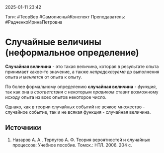 2025-01-11 23:42

Тэги: #ТеорВер #СамописныйКонспект
Преподаватель: #РадченкоИринаПетровна
# Случайные величины (неформальное определение)

**Случайная величина** - это такая величина, которая в результате опыта принимает какое-то значение, а также *непредсказуема* до выполнения опыта *и* *меняется* от опыта к опыту.

По более формальному определению **случайная величина** - *функция*, так как она в *соответствии* с некоторым *правилом* ставит возможному исходу опыта из всех опытов некоторое число.

Однако, как в теории случайных событий не всякое множество - случайное событие, так и не всякая функция - случайная величина.

## Источники
1. Назаров А. А., Терпугов А. Ф. Теория вероятностей и случайных процессов: Учебное пособие. Томск.: НТЛ. 2006. 204 с.